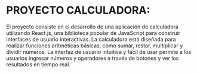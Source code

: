 # PROYECTO CALCULADORA:

El proyecto consiste en el desarrollo de una aplicación de calculadora utilizando React.js, una biblioteca popular de JavaScript para construir interfaces de usuario interactivas. La calculadora está diseñada para realizar funciones aritméticas básicas, como sumar, restar, multiplicar y dividir números. La interfaz de usuario intuitiva y fácil de usar permite a los usuarios ingresar números y operadores a través de botones y ver los resultados en tiempo real.
